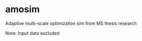 amosim
======

Adaptive multi-scale optimization sim from MS thesis research

Note: Input data excluded